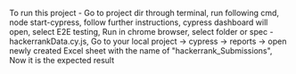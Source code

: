 To run this project -
Go to project dir through terminal,
run following cmd,
node start-cypress,
follow further instructions,
cypress dashboard will open,
select E2E testing,
Run in chrome browser,
select folder or spec - hackerrankData.cy.js,
Go to your local project -> cypress -> reports -> open newly created Excel sheet with the name of "hackerrank_Submissions",
Now it is the expected result
